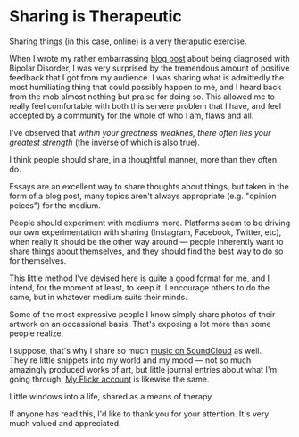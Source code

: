 Sharing is Therapeutic
======================

Sharing things (in this case, online) is a very theraputic exercise.

When I wrote my rather embarrassing [blog post](https://www.kennethreitz.org/essays/mentalhealtherror-an-exception-occurred) about being diagnosed with Bipolar Disorder,
I was very surprised by the tremendous amount of positive feedback that I got from
my audience. I was sharing what is admittedly the most humiliating thing that could
possibly happen to me, and I heard back from the mob almost nothing but praise for
doing so. This allowed me to really feel comfortable with both this servere problem
that I have, and feel accepted by a community for the whole of who I am, flaws and all.

I've observed that *within your greatness weaknes, there often lies your greatest strength* (the inverse of which is also true).

I think people should share, in a thoughtful manner, more than they often do.

Essays are an excellent way to share thoughts about things, but taken in the form of
a blog post, many topics aren't always appropriate (e.g. "opinion peices") for the medium.

People should experiment with mediums more. Platforms seem to be driving our own
experimentation with sharing (Instagram, Facebook, Twitter, etc), when really it
should be the other way around — people inherently want to share things about
themselves, and they should find the best way to do so for themselves.

This little method I've devised here is quite a good format for me, and I intend,
for the moment at least, to keep it. I encourage others to do the same, but in
whatever medium suits their minds.

Some of the most expressive people I know simply share photos of their artwork
on an occassional basis. That's exposing a lot more than some people realize.

I suppose, that's why I share so much [music on SoundCloud](https://soundcloud.com/infinitestate) as well. They're little
snippets into my world and my mood — not so much amazingly produced works of art,
but little journal entries about what I'm going through. [My Flickr account](https://www.flickr.com/photos/kennethreitz/) is likewise the same.

Little windows into a life, shared as a means of therapy.

If anyone has read this, I'd like to thank you for your attention. It's very
much valued and appreciated.